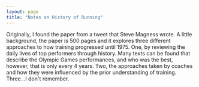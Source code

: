 ```yaml
---
layout: page
title: "Notes on History of Running"
---
```

Originally, I found the paper from a tweet that Steve Magness wrote. A little background, the paper is 500 pages and it explores three different approaches to how training progressed until 1975. One, by reviewing the daily lives of top performers through history. Many texts can be found that describe the Olympic Games performances, and who was the best, however, that is only every 4 years. Two, the approaches taken by coaches and how they were influenced by the prior understanding of training. Three...I don't remember.